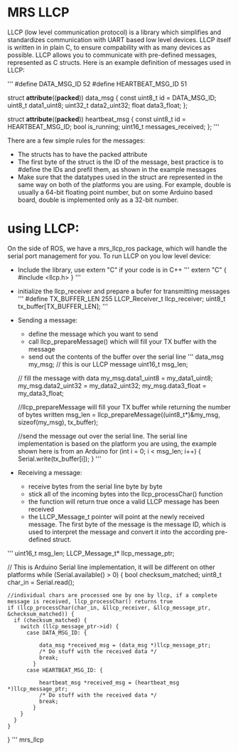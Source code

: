 # MRS LLCP

LLCP (low level communication protocol) is a library which simplifies and standardizes communication with UART based low level devices.
LLCP itself is written in in plain C, to ensure compability with as many devices as possible.
LLCP allows you to communicate with pre-defined messages, represented as C structs.
Here is an example definition of messages used in LLCP:

'''
#define DATA_MSG_ID 52
#define HEARTBEAT_MSG_ID 51

struct __attribute__((__packed__)) data_msg
{
  const uint8_t id = DATA_MSG_ID;
  uint8_t       data1_uint8;
  uint32_t      data2_uint32;
  float         data3_float;
};

struct __attribute__((__packed__)) heartbeat_msg
{
  const uint8_t id = HEARTBEAT_MSG_ID;
  bool          is_running;
  uint16_t      messages_received;
};
'''

There are a few simple rules for the messages:
* The structs has to have the packed attribute
* The first byte of the struct is the ID of the message, best practice is to #define the IDs and prefil them, as shown in the example messages
* Make sure that the datatypes used in the struct are represented in the same way on both of the platforms you are using. For example, double is usually a 64-bit floating point number, but on some Arduino based board, double is implemented only as a 32-bit number.

# using LLCP:
On the side of ROS, we have a mrs_llcp_ros package, which will handle the serial port management for you.
To run LLCP on you low level device:

* Include the library, use extern "C" if your code is in C++
'''
extern "C" {
#include <llcp.h>
}
'''
* initialize the llcp_receiver and prepare a bufer for transmitting messages
'''
#define TX_BUFFER_LEN 255
LLCP_Receiver_t llcp_receiver;
uint8_t tx_buffer[TX_BUFFER_LEN];
'''
* Sending a message:
  * define the message which you want to send
  * call llcp_prepareMessage() which will fill your TX buffer with the message
  * send out the contents of the buffer over the serial line
'''
  data_msg my_msg; // this is our LLCP message
  uint16_t msg_len;

  // fill the message with data
  my_msg.data1_uint8 = my_data1_uint8;
  my_msg.data2_uint32 = my_data2_uint32;
  my_msg.data3_float = my_data3_float;

  //llcp_prepareMessage will fill your TX buffer while returning the number of bytes written
  msg_len = llcp_prepareMessage((uint8_t*)&my_msg, sizeof(my_msg), tx_buffer);

  //send the message out over the serial line. The serial line implementation is based on the platform you are using, the example shown here is from an Arduino
  for (int i = 0; i < msg_len; i++) {
    Serial.write(tx_buffer[i]);
  }
'''

* Receiving a message:
  * receive bytes from the serial line byte by byte
  * stick all of the incoming bytes into the llcp_processChar() function
  * the function will return true once a valid LLCP message has been received
  * the LLCP_Message_t pointer will point at the newly received message. The first byte of the message is the message ID, which is used to interpret the message and convert it into the according pre-defined struct.
   
'''
  uint16_t msg_len;
  LLCP_Message_t* llcp_message_ptr;
  
  // This is Arduino Serial line implementation, it will be different on other platforms
  while (Serial.available() > 0) {
    bool checksum_matched;
    uint8_t char_in = Serial.read();

    //individual chars are processed one by one by llcp, if a complete message is received, llcp_processChar() returns true
    if (llcp_processChar(char_in, &llcp_receiver, &llcp_message_ptr, &checksum_matched)) {
      if (checksum_matched) {
        switch (llcp_message_ptr->id) {
          case DATA_MSG_ID: {

              data_msg *received_msg = (data_msg *)llcp_message_ptr;
              /* Do stuff with the received data */
              break;
            }
          case HEARTBEAT_MSG_ID: {

              heartbeat_msg *received_msg = (heartbeat_msg *)llcp_message_ptr;
              /* Do stuff with the received data */
              break;
            }
        }
      }
    }
  }
'''
 mrs_llcp
